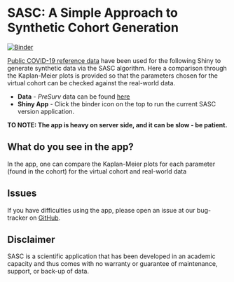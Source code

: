 # SASC:  A Simple Approach to Synthetic Cohort Generation
[![Binder](https://mybinder.org/badge_logo.svg)](https://mybinder.org/v2/gh/Fraunhofer-ITMP/SASC/master?urlpath=shiny/)

[Public COVID-19 reference data](https://github.com/HAIRLAB/Pre_Surv_COVID_19/tree/master/data) have been used for the following Shiny to generate synthetic data via the SASC algorithm. Here a comparison through the Kaplan-Meier plots is provided so that the parameters chosen for the virtual cohort can be checked against the real-world data.

- **Data** - *PreSurv* data can be found [here](https://github.com/HAIRLAB/Pre_Surv_COVID_19/tree/master/data)
- **Shiny App** - Click the binder icon on the top to run the current SASC version application.

<b>TO NOTE: The app is heavy on server side, and it can be slow - be patient.</b> 

## What do you see in the app?
In the app, one can compare the Kaplan-Meier plots for each parameter (found in the cohort) for the virtual cohort and real-world data


## Issues
If you have difficulties using the app, please open an issue at our bug-tracker on [GitHub](https://github.com/Fraunhofer-ITMP/SASC/issues).


## Disclaimer
SASC is a scientific application that has been developed in an academic capacity and thus comes with no warranty or guarantee of maintenance, support, or back-up of data.
